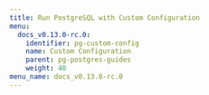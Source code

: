 ```yaml
---
title: Run PostgreSQL with Custom Configuration
menu:
  docs_v0.13.0-rc.0:
    identifier: pg-custom-config
    name: Custom Configuration
    parent: pg-postgres-guides
    weight: 40
menu_name: docs_v0.13.0-rc.0
---
```


